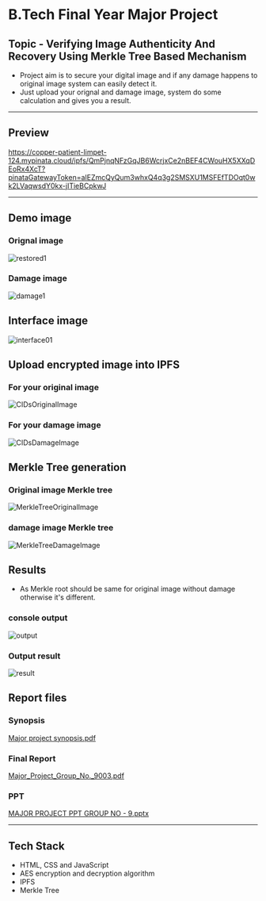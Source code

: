 # B.Tech Final Year Major Project
## Topic - Verifying Image Authenticity And Recovery Using Merkle Tree Based Mechanism

- Project aim is to secure your digital image and if any damage happens to original image system can easily detect it.
- Just upload your orignal and damage image, system do some calculation and gives you a result.

---
## Preview



https://copper-patient-limpet-124.mypinata.cloud/ipfs/QmPjnqNFzGqJB6WcrjxCe2nBEF4CWouHX5XXqDEoRx4XcT?pinataGatewayToken=aIEZmcQyQum3whxQ4q3g2SMSXU1MSFEfTDOqt0wk2LVaqwsdY0kx-jITieBCpkwJ




---

## Demo image

### Orignal image 

![restored1](https://github.com/prshnT012/final-year-major-project/assets/123406900/0f71a167-99e8-4631-9b73-f7ea070479ca)


### Damage image 


![damage1](https://github.com/prshnT012/final-year-major-project/assets/123406900/4d0bcacb-5857-4e4e-ba1d-114a37f4a44e)



## Interface image 


![interface01](https://github.com/prshnT012/final-year-major-project/assets/123406900/91d74819-6d00-4e1d-87be-ae8dd1d552a3)



## Upload encrypted image into IPFS


### For your original image
![CIDsOriginalImage](https://github.com/prshnT012/final-year-major-project/assets/123406900/ba8834d5-5480-4651-b86f-9db0bb651f18)


### For your damage image
![CIDsDamageImage](https://github.com/prshnT012/final-year-major-project/assets/123406900/32fd2432-4643-4ce6-80de-1cda0a6a135d)



## Merkle Tree generation

### Original image Merkle tree
![MerkleTreeOriginalImage](https://github.com/prshnT012/final-year-major-project/assets/123406900/ba08f67f-d3db-4177-8bcf-6af9989178a2)

### damage image Merkle tree
![MerkleTreeDamageImage](https://github.com/prshnT012/final-year-major-project/assets/123406900/6cae38f7-d888-47bd-9034-d0bf69fb11eb)



## Results

- As Merkle root should be same for original image without damage otherwise it's different.


### console output
![output](https://github.com/prshnT012/final-year-major-project/assets/123406900/af2713fb-02c4-4d16-bbdf-07fa1fd71185)


### Output result
![result](https://github.com/prshnT012/final-year-major-project/assets/123406900/95c1ea44-0d99-494b-9175-710cd3f1120c)



## Report files

### Synopsis
[Major project synopsis.pdf](https://github.com/user-attachments/files/15966608/Major.project.synopsis.pdf)


### Final Report

[Major_Project_Group_No._9003.pdf](https://github.com/user-attachments/files/15966561/Major_Project_Group_No._9003.pdf)



### PPT

[MAJOR PROJECT PPT GROUP NO - 9.pptx](https://github.com/user-attachments/files/15966572/MAJOR.PROJECT.PPT.GROUP.NO.-.9.pptx)


---
## Tech Stack

- HTML, CSS and JavaScript
- AES encryption and decryption algorithm
- IPFS 
- Merkle Tree
